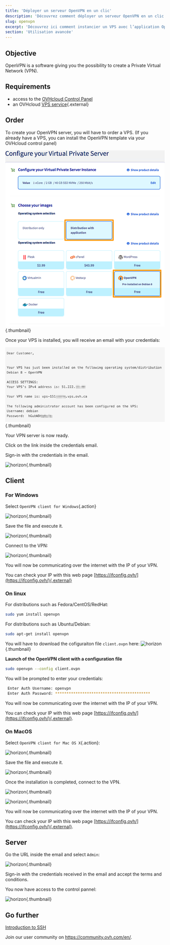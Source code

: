 ```yaml
---
title: 'Déployer un serveur OpenVPN en un clic'
description: 'Découvrez comment déployer un serveur OpenVPN en un clic avec les applications pré-installées sur VPS.'
slug: openvpn
excerpt: 'Découvrez ici comment instancier un VPS avec l’application OpenVPN pré-installée.'
section: 'Utilisation avancée'
---
```


## Objective

OpenVPN is a software giving you the possibility to create a Private Virtual Network (VPN).

## Requirements

- access to the [OVHcloud Control Panel](https://ca.ovh.com/auth/?action=gotomanager)
- an OVHcloud [VPS service]({ovh_www}/vps/){.external}


## Order

To create your OpenVPN server, you will have to order a VPS. (If you already have a VPS, you can install the OpenVPN template via your OVHcloud control panel)

![horizon](images/openvpn.png){.thumbnail}

Once your VPS is installed, you will receive an email with your credentials:

![horizon](images/openvpncredent.png){.thumbnail}

Your VPN server is now ready.

Click on the link inside the credentials email.

Sign-in with the credentials in the email.

![horizon](images/login_web.png){.thumbnail}

## Client

### For Windows

Select `OpenVPN client for Windows`{.action}

![horizon](images/admin_or_client.png){.thumbnail}

Save the file and execute it.

![horizon](images/connection_openvpn1.png){.thumbnail}

Connect to the VPN:

![horizon](images/login_screen.png){.thumbnail}

You will now be communicating over the internet with the IP of your VPN.

You can check your IP with this web page [https://ifconfig.ovh/](https://ifconfig.ovh/){.external}

### On linux

For distributions such as Fedora/CentOS/RedHat:

```sh
sudo yum install openvpn
```

For distributions such as Ubuntu/Debian:

```sh
sudo apt-get install openvpn
```

You will have to download the cofiguraiton file `client.ovpn` here:
![horizon](images/client_ovpn.png){.thumbnail}

**Launch of the OpenVPN client with a configuration file**

```sh
sudo openvpn --config client.ovpn
```

You will be prompted to enter your credentials:

```sh
 Enter Auth Username: openvpn
 Enter Auth Password: ******************************************
```

You will now be communicating over the internet with the IP of your VPN.

You can check your IP with this web page [https://ifconfig.ovh/](https://ifconfig.ovh/){.external}.

### On MacOS

Select `OpenVPN client for Mac OS X`{.action}:

![horizon](images/admin_or_client.png){.thumbnail}

Save the file and execute it.

![horizon](images/mac_installation.png){.thumbnail}

Once the installation is completed, connect to the VPN.

![horizon](images/login_screen_mac.png){.thumbnail}

![horizon](images/connection_openvpn_mac.png){.thumbnail}

You will now be communicating over the internet with the IP of your VPN.

You can check your IP with this web page [https://ifconfig.ovh/](https://ifconfig.ovh/){.external}.


## Server 

Go the URL inside the email and select `Admin`:

![horizon](images/admin_or_client.png){.thumbnail}


Sign-in with the credentials received in the email and accept the terms and conditions.

You now have access to the control pannel:

![horizon](images/admin_panel.png){.thumbnail}


## Go further

[Introduction to SSH](../getting-started-vps/)

Join our user community on <https://community.ovh.com/en/>.
